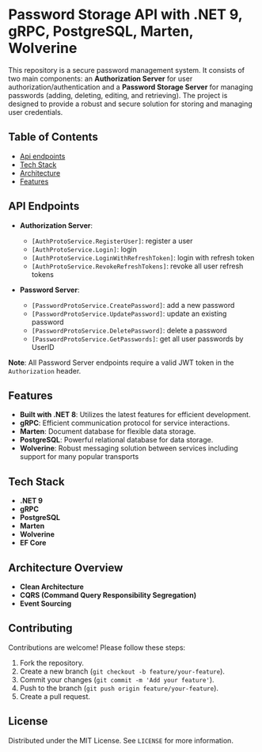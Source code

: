 # Password Storage API with .NET 9, gRPC, PostgreSQL, Marten, Wolverine

This repository is a secure password management system. It consists of two main components: an **Authorization Server** for user authorization/authentication and a **Password Storage Server** for managing passwords (adding, deleting, editing, and retrieving). The project is designed to provide a robust and secure solution for storing and managing user credentials.

## Table of Contents

- [Api endpoints](#api-endpoints)
- [Tech Stack](#tech-stack)
- [Architecture](#architecture-overview)
- [Features](#features)

## API Endpoints
- **Authorization Server**:
  - `[AuthProtoService.RegisterUser]`: register a user
  - `[AuthProtoService.Login]`: login
  - `[AuthProtoService.LoginWithRefreshToken]`: login with refresh token
  - `[AuthProtoService.RevokeRefreshTokens]`: revoke all user refresh tokens
    
- **Password Server**:
  - `[PasswordProtoService.CreatePassword]`: add a new password
  - `[PasswordProtoService.UpdatePassword]`: update an existing password
  - `[PasswordProtoService.DeletePassword]`: delete a password
  - `[PasswordProtoService.GetPasswords]`: get all user passwords by UserID 

**Note**: All Password Server endpoints require a valid JWT token in the `Authorization` header.

## Features

- **Built with .NET 8**: Utilizes the latest features for efficient development.
- **gRPC**: Efficient communication protocol for service interactions.
- **Marten**: Document database for flexible data storage.
- **PostgreSQL**: Powerful relational database for data storage.
- **Wolverine**: Robust messaging solution between services including support for many popular transports


## Tech Stack

- **.NET 9**
- **gRPC**
- **PostgreSQL**
- **Marten**
- **Wolverine**
- **EF Core**

## Architecture Overview
- **Clean Architecture**
- **CQRS (Command Query Responsibility Segregation)**
- **Event Sourcing**

## Contributing

Contributions are welcome! Please follow these steps:

1. Fork the repository.
2. Create a new branch (`git checkout -b feature/your-feature`).
3. Commit your changes (`git commit -m 'Add your feature'`).
4. Push to the branch (`git push origin feature/your-feature`).
5. Create a pull request.

## License

Distributed under the MIT License. See `LICENSE` for more information.
